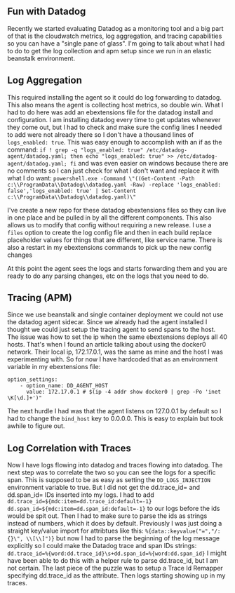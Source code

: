 Fun with Datadog
---
Recently we started evaluating Datadog as a monitoring tool and a big part of that is the cloudwatch metrics,
log aggregation, and tracing capabilities so you can have a "single pane of glass".  I'm going to talk about
what I had to do to get the log collection and apm setup since we run in an elastic beanstalk environment.

Log Aggregation
---
This required installing the agent so it could do log forwarding to datadog.  This also means the agent is
collecting host metrics, so double win.  What I had to do here was add an ebextensions file for the datadog
install and configuration.  I am installing datadog every time to get updates whenever they come out, but I
had to check and make sure the config lines I needed to add were not already there so I don't have a thousand
lines of `logs_enabled: true`.  This was easy enough to accomplish with an if as the command:
`if ! grep -q "logs_enabled: true" /etc/datadog-agent/datadog.yaml; then echo "logs_enabled: true" >> /etc/datadog-agent/datadog.yaml; fi`
and was even easier on windows because there are no comments so I can just check for what I don't want and
replace it with what I do want:
`powershell.exe -Command \"((Get-Content -Path c:\\ProgramData\\Datadog\\datadog.yaml -Raw) -replace 'logs_enabled: false','logs_enabled: true' | Set-Content c:\\ProgramData\\Datadog\\datadog.yaml)\"`

I've create a new repo for these datadog ebextensions files so they can live in one place and be pulled in by
all the different components.  This also allows us to modify that config without requiring a new release.  I use
a `files` option to create the log config file and then in each build replace placeholder values for things that
are different, like service name.  There is also a restart in my ebextensions commands to pick up the new
config changes

At this point the agent sees the logs and starts forwarding them and you are ready to do any parsing changes, etc
on the logs that you need to do.

Tracing (APM)
---
Since we use beanstalk and single container deployment we could not use the datadog agent sidecar.  Since we
already had the agent installed I thought we could just setup the tracing agent to send spans to the host.
The issue was how to set the ip when the same ebextensions deploys all 40 hosts.  That's when I found an article
talking about using the docker0 network.  Their local ip, 172.17.0.1, was the same as mine and the host I was
experimenting with.  So for now I have hardcoded that as an environment variable in my ebextensions file:
```
option_settings:
    - option_name: DD_AGENT_HOST
      value: 172.17.0.1 # $(ip -4 addr show docker0 | grep -Po 'inet \K[\d.]+')"
```

The next hurdle I had was that the agent listens on 127.0.0.1 by default so I had to change the `bind_host` key to
0.0.0.0.  This is easy to explain but took awhile to figure out.

Log Correlation with Traces
---
Now I have logs flowing into datadog and traces flowing into datadog.  The next step was to correlate the two
so you can see the logs for a specific span.  This is supposed to be as easy as setting the `DD_LOGS_INJECTION`
environment variable to true.  But I did not get the dd.trace_id=<id> and dd.span_id=<id> IDs inserted into my
logs.  I had to add `dd.trace_id=${mdc:item=dd.trace_id:default=-1} dd.span_id=${mdc:item=dd.span_id:default=-1}`
to our logs before the ids would be spit out.  Then I had to make sure to parse the ids as strings instead of
numbers, which it does by default.  Previously I was just doing a straight key/value import for attribtues like
this: `%{data::keyvalue("=","/:{}\", \\[\\]")}` but now I had to parse the beginning of the log message explicitly
so I could make the Datadog trace and span IDs strings: `dd.trace_id=%{word:dd.trace_id}\s+dd.span_id=%{word:dd.span_id}`
I might have been able to do this with a helper rule to parse dd.trace_id, but I am not certain.  The last piece
of the puzzle was to setup a Trace Id Remapper specifying dd.trace_id as the attribute.  Then logs starting
showing up in my traces.
